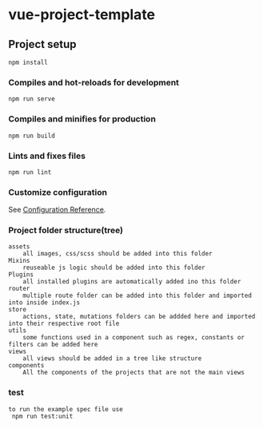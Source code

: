 # vue-project-template

## Project setup

```
npm install
```

### Compiles and hot-reloads for development

```
npm run serve
```

### Compiles and minifies for production

```
npm run build
```

### Lints and fixes files

```
npm run lint
```

### Customize configuration

See [Configuration Reference](https://cli.vuejs.org/config/).

### Project folder structure(tree)

```
assets
    all images, css/scss should be added into this folder
Mixins
    reuseable js logic should be added into this folder
Plugins
    all installed plugins are automatically added ino this folder
router
    multiple route folder can be added into this folder and imported into inside index.js
store
    actions, state, mutations folders can be addded here and imported into their respective root file
utils
    some functions used in a component such as regex, constants or filters can be added here
views
    all views should be added in a tree like structure
components
    All the components of the projects that are not the main views
```

### test

```
to run the example spec file use
 npm run test:unit
```
